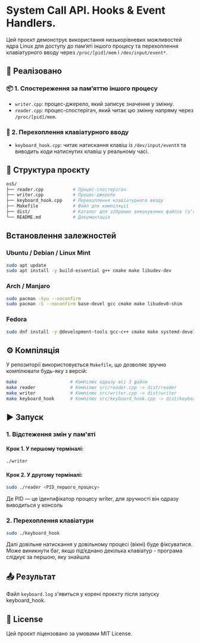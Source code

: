 # System Call API. Hooks & Event Handlers.

Цей проєкт демонструє використання низькорівневих можливостей ядра Linux для доступу до пам’яті іншого процесу та перехоплення клавіатурного вводу через `/proc/[pid]/mem` і `/dev/input/event*`.

## 🔧 Реалізовано

### 📦 1. Спостереження за пам’яттю іншого процесу

- `writer.cpp`: процес-джерело, який записує значення у змінну.
- `reader.cpp`: процес-спостерігач, який читає цю змінну напряму через `/proc/[pid]/mem`.

### 🎹 2. Перехоплення клавіатурного вводу

- `keyboard_hook.cpp`: читає натискання клавіш із `/dev/input/eventX` та виводить коди натиснутих клавіш у реальному часі.

## 📁 Структура проєкту

```bash
os5/
├── reader.cpp           # Процес-спостерігач
├── writer.cpp           # Процес-джерело
├── keyboard_hook.cpp    # Перехоплення клавіатурного вводу
├── Makefile             # Файл для компіляції
├── dist/                # Каталог для зібраних виконуваних файлів (зʼявляється після компіляції)
└── README.md            # Документація
```

## Встановлення залежностей

### Ubuntu / Debian / Linux Mint

```bash
sudo apt update
sudo apt install -y build-essential g++ cmake make libudev-dev
```

### Arch / Manjaro

```bash
sudo pacman -Syu --noconfirm
sudo pacman -S --noconfirm base-devel gcc cmake make libudev0-shim
```

### Fedora

```bash
sudo dnf install -y @development-tools gcc-c++ cmake make systemd-devel
```

## ⚙️ Компіляція

У репозиторії використовується `Makefile`, що дозволяє зручно компілювати будь-яку з версій:

```bash
make                    # Компілює одразу всі 3 файли
make reader             # Компілює src/reader.cpp -> dist/reader
make writer             # Компілює src/writer.cpp -> dist/writer
make keyboard_hook      # Компілює src/keyboard_hook.cpp -> dist/keyboard_hook
```

## ▶️ Запуск

### 1. Відстеження змін у пам'яті

#### Крок 1. У першому терміналі:

```bash
./writer
```

#### Крок 2. У другому терміналі:

```bash
sudo ./reader <PID_першого_процесу>
```

Де PID — це ідентифікатор процесу writer, для зручності він одразу виводиться у консоль

### 2. Перехоплення клавіатури

```bash
sudo ./keyboard_hook
```

Далі довільне натискання у довільному процесі (вікні) буде фіксуватися. Може виникнути баг, якщо підʼєднано декілька клавіатур - програма слідкує за першою, яку знайшла

## 📤 Результат

Файл `keyboard.log` з'явиться у корені проєкту після запуску keyboard_hook.

## 🪪 License

Цей проєкт ліцензовано за умовами MIT License.
